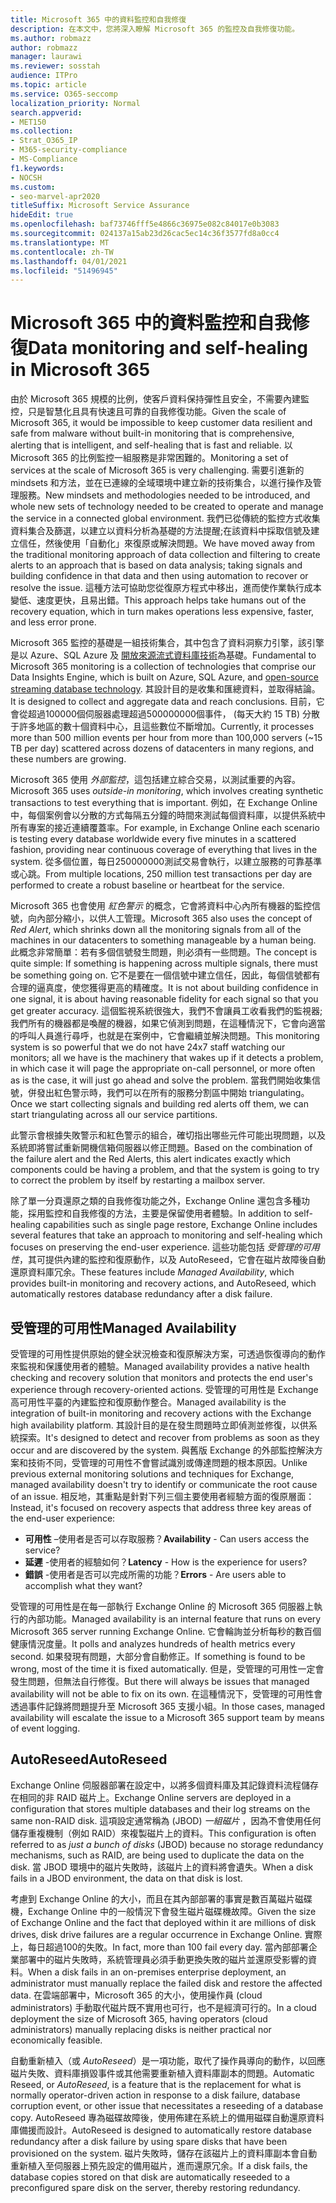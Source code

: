 ```yaml
---
title: Microsoft 365 中的資料監控和自我修復
description: 在本文中，您將深入瞭解 Microsoft 365 的監控及自我修復功能。
ms.author: robmazz
author: robmazz
manager: laurawi
ms.reviewer: sosstah
audience: ITPro
ms.topic: article
ms.service: O365-seccomp
localization_priority: Normal
search.appverid:
- MET150
ms.collection:
- Strat_O365_IP
- M365-security-compliance
- MS-Compliance
f1.keywords:
- NOCSH
ms.custom:
- seo-marvel-apr2020
titleSuffix: Microsoft Service Assurance
hideEdit: true
ms.openlocfilehash: baf73746fff5e4866c36975e082c84017e0b3083
ms.sourcegitcommit: 024137a15ab23d26cac5ec14c36f3577fd8a0cc4
ms.translationtype: MT
ms.contentlocale: zh-TW
ms.lasthandoff: 04/01/2021
ms.locfileid: "51496945"
---
```

# <a name="data-monitoring-and-self-healing-in-microsoft-365"></a><span data-ttu-id="288e6-103">Microsoft 365 中的資料監控和自我修復</span><span class="sxs-lookup"><span data-stu-id="288e6-103">Data monitoring and self-healing in Microsoft 365</span></span>

<span data-ttu-id="288e6-104">由於 Microsoft 365 規模的比例，使客戶資料保持彈性且安全，不需要內建監控，只是智慧化且具有快速且可靠的自我修復功能。</span><span class="sxs-lookup"><span data-stu-id="288e6-104">Given the scale of Microsoft 365, it would be impossible to keep customer data resilient and safe from malware without built-in monitoring that is comprehensive, alerting that is intelligent, and self-healing that is fast and reliable.</span></span> <span data-ttu-id="288e6-105">以 Microsoft 365 的比例監控一組服務是非常困難的。</span><span class="sxs-lookup"><span data-stu-id="288e6-105">Monitoring a set of services at the scale of Microsoft 365 is very challenging.</span></span> <span data-ttu-id="288e6-106">需要引進新的 mindsets 和方法，並在已連線的全域環境中建立新的技術集合，以進行操作及管理服務。</span><span class="sxs-lookup"><span data-stu-id="288e6-106">New mindsets and methodologies needed to be introduced, and whole new sets of technology needed to be created to operate and manage the service in a connected global environment.</span></span> <span data-ttu-id="288e6-107">我們已從傳統的監控方式收集資料集合及篩選，以建立以資料分析為基礎的方法提醒;在該資料中採取信號及建立信任，然後使用「自動化」來復原或解決問題。</span><span class="sxs-lookup"><span data-stu-id="288e6-107">We have moved away from the traditional monitoring approach of data collection and filtering to create alerts to an approach that is based on data analysis; taking signals and building confidence in that data and then using automation to recover or resolve the issue.</span></span> <span data-ttu-id="288e6-108">這種方法可協助您從復原方程式中移出，進而使作業執行成本變低、速度更快，且易出錯。</span><span class="sxs-lookup"><span data-stu-id="288e6-108">This approach helps take humans out of the recovery equation, which in turn makes operations less expensive, faster, and less error prone.</span></span> 

<span data-ttu-id="288e6-109">Microsoft 365 監控的基礎是一組技術集合，其中包含了資料洞察力引擎，該引擎是以 Azure、SQL Azure 及 [開放來源流式資料庫技術](https://cassandra.apache.org/)為基礎。</span><span class="sxs-lookup"><span data-stu-id="288e6-109">Fundamental to Microsoft 365 monitoring is a collection of technologies that comprise our Data Insights Engine, which is built on Azure, SQL Azure, and [open-source streaming database technology](https://cassandra.apache.org/).</span></span> <span data-ttu-id="288e6-110">其設計目的是收集和匯總資料，並取得結論。</span><span class="sxs-lookup"><span data-stu-id="288e6-110">It is designed to collect and aggregate data and reach conclusions.</span></span> <span data-ttu-id="288e6-111">目前，它會從超過100000個伺服器處理超過500000000個事件， (每天大約 15 TB) 分散于許多地區的數十個資料中心，且這些數位不斷增加。</span><span class="sxs-lookup"><span data-stu-id="288e6-111">Currently, it processes more than 500 million events per hour from more than 100,000 servers (~15 TB per day) scattered across dozens of datacenters in many regions, and these numbers are growing.</span></span> 

<span data-ttu-id="288e6-112">Microsoft 365 使用 *外部監控*，這包括建立綜合交易，以測試重要的內容。</span><span class="sxs-lookup"><span data-stu-id="288e6-112">Microsoft 365 uses *outside-in monitoring*, which involves creating synthetic transactions to test everything that is important.</span></span> <span data-ttu-id="288e6-113">例如，在 Exchange Online 中，每個案例會以分散的方式每隔五分鐘的時間來測試每個資料庫，以提供系統中所有專案的接近連續覆蓋率。</span><span class="sxs-lookup"><span data-stu-id="288e6-113">For example, in Exchange Online each scenario is testing every database worldwide every five minutes in a scattered fashion, providing near continuous coverage of everything that lives in the system.</span></span> <span data-ttu-id="288e6-114">從多個位置，每日250000000測試交易會執行，以建立服務的可靠基準或心跳。</span><span class="sxs-lookup"><span data-stu-id="288e6-114">From multiple locations, 250 million test transactions per day are performed to create a robust baseline or heartbeat for the service.</span></span> 

<span data-ttu-id="288e6-115">Microsoft 365 也會使用 *紅色警示* 的概念，它會將資料中心內所有機器的監控信號，向內部分縮小，以供人工管理。</span><span class="sxs-lookup"><span data-stu-id="288e6-115">Microsoft 365 also uses the concept of *Red Alert*, which shrinks down all the monitoring signals from all of the machines in our datacenters to something manageable by a human being.</span></span> <span data-ttu-id="288e6-116">此概念非常簡單：若有多個信號發生問題，則必須有一些問題。</span><span class="sxs-lookup"><span data-stu-id="288e6-116">The concept is quite simple: If something is happening across multiple signals, there must be something going on.</span></span> <span data-ttu-id="288e6-117">它不是要在一個信號中建立信任，因此，每個信號都有合理的逼真度，使您獲得更高的精確度。</span><span class="sxs-lookup"><span data-stu-id="288e6-117">It is not about building confidence in one signal, it is about having reasonable fidelity for each signal so that you get greater accuracy.</span></span> <span data-ttu-id="288e6-118">這個監視系統很強大，我們不會讓員工收看我們的監視器;我們所有的機器都是喚醒的機器，如果它偵測到問題，在這種情況下，它會向適當的呼叫人員進行尋呼，也就是在案例中，它會繼續並解決問題。</span><span class="sxs-lookup"><span data-stu-id="288e6-118">This monitoring system is so powerful that we do not have 24x7 staff watching our monitors; all we have is the machinery that wakes up if it detects a problem, in which case it will page the appropriate on-call personnel, or more often as is the case, it will just go ahead and solve the problem.</span></span> <span data-ttu-id="288e6-119">當我們開始收集信號，併發出紅色警示時，我們可以在所有的服務分割區中開始 triangulating。</span><span class="sxs-lookup"><span data-stu-id="288e6-119">Once we start collecting signals and building red alerts off them, we can start triangulating across all our service partitions.</span></span> 

<span data-ttu-id="288e6-120">此警示會根據失敗警示和紅色警示的組合，確切指出哪些元件可能出現問題，以及系統即將嘗試重新開機信箱伺服器以修正問題。</span><span class="sxs-lookup"><span data-stu-id="288e6-120">Based on the combination of the failure alert and the Red Alerts, this alert indicates exactly which components could be having a problem, and that the system is going to try to correct the problem by itself by restarting a mailbox server.</span></span> 

<span data-ttu-id="288e6-121">除了單一分頁還原之類的自我修復功能之外，Exchange Online 還包含多種功能，採用監控和自我修復的方法，主要是保留使用者體驗。</span><span class="sxs-lookup"><span data-stu-id="288e6-121">In addition to self-healing capabilities such as single page restore, Exchange Online includes several features that take an approach to monitoring and self-healing which focuses on preserving the end-user experience.</span></span> <span data-ttu-id="288e6-122">這些功能包括 *受管理的可用性*，其可提供內建的監控和復原動作，以及 AutoReseed，它會在磁片故障後自動還原資料庫冗余。</span><span class="sxs-lookup"><span data-stu-id="288e6-122">These features include *Managed Availability*, which provides built-in monitoring and recovery actions, and AutoReseed, which automatically restores database redundancy after a disk failure.</span></span> 

## <a name="managed-availability"></a><span data-ttu-id="288e6-123">受管理的可用性</span><span class="sxs-lookup"><span data-stu-id="288e6-123">Managed Availability</span></span> 

<span data-ttu-id="288e6-124">受管理的可用性提供原始的健全狀況檢查和復原解決方案，可透過恢復導向的動作來監視和保護使用者的體驗。</span><span class="sxs-lookup"><span data-stu-id="288e6-124">Managed availability provides a native health checking and recovery solution that monitors and protects the end user's experience through recovery-oriented actions.</span></span> <span data-ttu-id="288e6-125">受管理的可用性是 Exchange 高可用性平臺的內建監控和復原動作整合。</span><span class="sxs-lookup"><span data-stu-id="288e6-125">Managed availability is the integration of built-in monitoring and recovery actions with the Exchange high availability platform.</span></span> <span data-ttu-id="288e6-126">其設計目的是在發生問題時立即偵測並修復，以供系統探索。</span><span class="sxs-lookup"><span data-stu-id="288e6-126">It's designed to detect and recover from problems as soon as they occur and are discovered by the system.</span></span> <span data-ttu-id="288e6-127">與舊版 Exchange 的外部監控解決方案和技術不同，受管理的可用性不會嘗試識別或傳達問題的根本原因。</span><span class="sxs-lookup"><span data-stu-id="288e6-127">Unlike previous external monitoring solutions and techniques for Exchange, managed availability doesn't try to identify or communicate the root cause of an issue.</span></span> <span data-ttu-id="288e6-128">相反地，其重點是針對下列三個主要使用者經驗方面的復原層面：</span><span class="sxs-lookup"><span data-stu-id="288e6-128">Instead, it's focused on recovery aspects that address three key areas of the end-user experience:</span></span>

- <span data-ttu-id="288e6-129">**可用性** –使用者是否可以存取服務？</span><span class="sxs-lookup"><span data-stu-id="288e6-129">**Availability** - Can users access the service?</span></span> 
- <span data-ttu-id="288e6-130">**延遲** -使用者的經驗如何？</span><span class="sxs-lookup"><span data-stu-id="288e6-130">**Latency** - How is the experience for users?</span></span> 
- <span data-ttu-id="288e6-131">**錯誤** -使用者是否可以完成所需的功能？</span><span class="sxs-lookup"><span data-stu-id="288e6-131">**Errors** - Are users able to accomplish what they want?</span></span> 

<span data-ttu-id="288e6-132">受管理的可用性是在每一部執行 Exchange Online 的 Microsoft 365 伺服器上執行的內部功能。</span><span class="sxs-lookup"><span data-stu-id="288e6-132">Managed availability is an internal feature that runs on every Microsoft 365 server running Exchange Online.</span></span> <span data-ttu-id="288e6-133">它會輪詢並分析每秒的數百個健康情況度量。</span><span class="sxs-lookup"><span data-stu-id="288e6-133">It polls and analyzes hundreds of health metrics every second.</span></span> <span data-ttu-id="288e6-134">如果發現有問題，大部分會自動修正。</span><span class="sxs-lookup"><span data-stu-id="288e6-134">If something is found to be wrong, most of the time it is fixed automatically.</span></span> <span data-ttu-id="288e6-135">但是，受管理的可用性一定會發生問題，但無法自行修復。</span><span class="sxs-lookup"><span data-stu-id="288e6-135">But there will always be issues that managed availability will not be able to fix on its own.</span></span> <span data-ttu-id="288e6-136">在這種情況下，受管理的可用性會透過事件記錄將問題提升至 Microsoft 365 支援小組。</span><span class="sxs-lookup"><span data-stu-id="288e6-136">In those cases, managed availability will escalate the issue to a Microsoft 365 support team by means of event logging.</span></span>

## <a name="autoreseed"></a><span data-ttu-id="288e6-137">AutoReseed</span><span class="sxs-lookup"><span data-stu-id="288e6-137">AutoReseed</span></span>

<span data-ttu-id="288e6-138">Exchange Online 伺服器部署在設定中，以將多個資料庫及其記錄資料流程儲存在相同的非 RAID 磁片上。</span><span class="sxs-lookup"><span data-stu-id="288e6-138">Exchange Online servers are deployed in a configuration that stores multiple databases and their log streams on the same non-RAID disk.</span></span> <span data-ttu-id="288e6-139">這項設定通常稱為 (JBOD) *一組磁片* ，因為不會使用任何儲存重複機制（例如 RAID）來複製磁片上的資料。</span><span class="sxs-lookup"><span data-stu-id="288e6-139">This configuration is often referred to as *just a bunch of disks* (JBOD) because no storage redundancy mechanisms, such as RAID, are being used to duplicate the data on the disk.</span></span> <span data-ttu-id="288e6-140">當 JBOD 環境中的磁片失敗時，該磁片上的資料將會遺失。</span><span class="sxs-lookup"><span data-stu-id="288e6-140">When a disk fails in a JBOD environment, the data on that disk is lost.</span></span> 

<span data-ttu-id="288e6-141">考慮到 Exchange Online 的大小，而且在其內部部署的事實是數百萬磁片磁碟機，Exchange Online 中的一般情況下會發生磁片磁碟機故障。</span><span class="sxs-lookup"><span data-stu-id="288e6-141">Given the size of Exchange Online and the fact that deployed within it are millions of disk drives, disk drive failures are a regular occurrence in Exchange Online.</span></span> <span data-ttu-id="288e6-142">實際上，每日超過100的失敗。</span><span class="sxs-lookup"><span data-stu-id="288e6-142">In fact, more than 100 fail every day.</span></span> <span data-ttu-id="288e6-143">當內部部署企業部署中的磁片失敗時，系統管理員必須手動更換失敗的磁片並還原受影響的資料。</span><span class="sxs-lookup"><span data-stu-id="288e6-143">When a disk fails in an on-premises enterprise deployment, an administrator must manually replace the failed disk and restore the affected data.</span></span> <span data-ttu-id="288e6-144">在雲端部署中，Microsoft 365 的大小，使用操作員 (cloud administrators) 手動取代磁片既不實用也可行，也不是經濟可行的。</span><span class="sxs-lookup"><span data-stu-id="288e6-144">In a cloud deployment the size of Microsoft 365, having operators (cloud administrators) manually replacing disks is neither practical nor economically feasible.</span></span> 

<span data-ttu-id="288e6-145">自動重新植入（或 *AutoReseed*）是一項功能，取代了操作員導向的動作，以回應磁片失敗、資料庫損毀事件或其他需要重新植入資料庫副本的問題。</span><span class="sxs-lookup"><span data-stu-id="288e6-145">Automatic Reseed, or *AutoReseed*, is a feature that is the replacement for what is normally operator-driven action in response to a disk failure, database corruption event, or other issue that necessitates a reseeding of a database copy.</span></span> <span data-ttu-id="288e6-146">AutoReseed 專為磁碟故障後，使用佈建在系統上的備用磁碟自動還原資料庫備援而設計。</span><span class="sxs-lookup"><span data-stu-id="288e6-146">AutoReseed is designed to automatically restore database redundancy after a disk failure by using spare disks that have been provisioned on the system.</span></span> <span data-ttu-id="288e6-147">磁片失敗時，儲存在該磁片上的資料庫副本會自動重新植入至伺服器上預先設定的備用磁片，進而還原冗余。</span><span class="sxs-lookup"><span data-stu-id="288e6-147">If a disk fails, the database copies stored on that disk are automatically reseeded to a preconfigured spare disk on the server, thereby restoring redundancy.</span></span> 